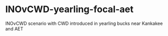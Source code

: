 # INOvCWD-yearling-focal-aet
INOvCWD scenario with CWD introduced in yearling bucks near Kankakee and AET
